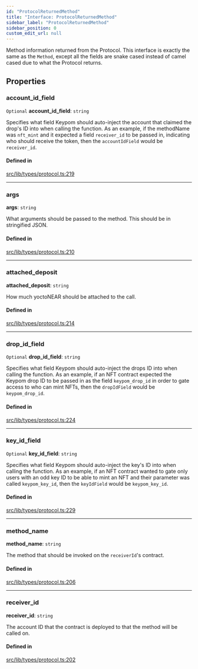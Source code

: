 ```yaml
---
id: "ProtocolReturnedMethod"
title: "Interface: ProtocolReturnedMethod"
sidebar_label: "ProtocolReturnedMethod"
sidebar_position: 0
custom_edit_url: null
---
```


Method information returned from the Protocol. This interface is exactly the same as the `Method`, except all the fields are
snake cased instead of camel cased due to what the Protocol returns.

## Properties

### account\_id\_field

 `Optional` **account\_id\_field**: `string`

Specifies what field Keypom should auto-inject the account that claimed the drop's ID into when calling the function.
As an example, if the methodName was `nft_mint` and it expected a field `receiver_id` to be passed in, indicating who should receive the token, then the `accountIdField` would be `receiver_id`.

#### Defined in

[src/lib/types/protocol.ts:219](https://github.com/keypom/keypom-js/blob/fe2cd80/src/lib/types/protocol.ts#L219)

___

### args

 **args**: `string`

What arguments should be passed to the method. This should be in stringified JSON.

#### Defined in

[src/lib/types/protocol.ts:210](https://github.com/keypom/keypom-js/blob/fe2cd80/src/lib/types/protocol.ts#L210)

___

### attached\_deposit

 **attached\_deposit**: `string`

How much yoctoNEAR should be attached to the call.

#### Defined in

[src/lib/types/protocol.ts:214](https://github.com/keypom/keypom-js/blob/fe2cd80/src/lib/types/protocol.ts#L214)

___

### drop\_id\_field

 `Optional` **drop\_id\_field**: `string`

Specifies what field Keypom should auto-inject the drops ID into when calling the function.
As an example, if an NFT contract expected the Keypom drop ID to be passed in as the field `keypom_drop_id` in order to gate access to who can mint NFTs, then the `dropIdField` would be `keypom_drop_id`.

#### Defined in

[src/lib/types/protocol.ts:224](https://github.com/keypom/keypom-js/blob/fe2cd80/src/lib/types/protocol.ts#L224)

___

### key\_id\_field

 `Optional` **key\_id\_field**: `string`

Specifies what field Keypom should auto-inject the key's ID into when calling the function.
As an example, if an NFT contract wanted to gate only users with an odd key ID to be able to mint an NFT and their parameter was called `keypom_key_id`, then the `keyIdField` would be `keypom_key_id`.

#### Defined in

[src/lib/types/protocol.ts:229](https://github.com/keypom/keypom-js/blob/fe2cd80/src/lib/types/protocol.ts#L229)

___

### method\_name

 **method\_name**: `string`

The method that should be invoked on the `receiverId`'s contract.

#### Defined in

[src/lib/types/protocol.ts:206](https://github.com/keypom/keypom-js/blob/fe2cd80/src/lib/types/protocol.ts#L206)

___

### receiver\_id

 **receiver\_id**: `string`

The account ID that the contract is deployed to that the method will be called on.

#### Defined in

[src/lib/types/protocol.ts:202](https://github.com/keypom/keypom-js/blob/fe2cd80/src/lib/types/protocol.ts#L202)
